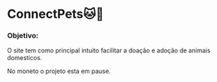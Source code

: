 # ConnectPets🐱🐶

### Objetivo: 
O site tem como principal intuito facilitar a doação e adoção de animais domesticos.

No moneto o projeto esta em pause.
